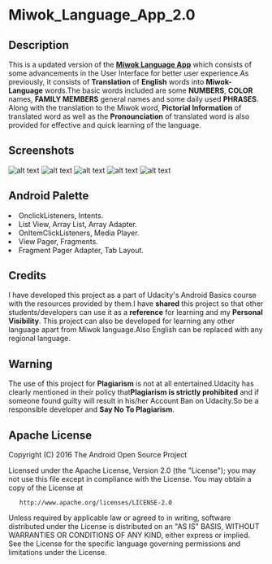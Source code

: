 # Miwok_Language_App_2.0  

## **Description**  
This is a updated version of the <a href="https://github.com/SGKOMBE/Miwok_Language_App" target="_blank">**Miwok Language App**</a> which consists 
of some advancements in the User Interface for better user experience.As previously, it consists of **Translation** of **English**
words into **Miwok-Language** words.The basic words included are some **NUMBERS**, **COLOR** names, **FAMILY MEMBERS** general 
names and some daily used **PHRASES**.  
Along with the translation to the Miwok word, **Pictorial Information** of translated word as well as the **Pronounciation** of 
translated word is also provided for effective and quick learning of the language.

## **Screenshots**  

![alt text](https://github.com/SGKOMBE/Miwok_Language_App/blob/master/app/src/Common/Images/Home%20screen.png "Home Screen Image")
![alt text](https://github.com/SGKOMBE/Miwok_Language_App/blob/master/app/src/Common/Images/Numbers%20Activity.png "Numbers Activity Image")
![alt text](https://github.com/SGKOMBE/Miwok_Language_App/blob/master/app/src/Common/Images/Family%20Members%20Activity.png "Family Activity Image")
![alt text](https://github.com/SGKOMBE/Miwok_Language_App/blob/master/app/src/Common/Images/Colors%20Activity.png "Colors Activity Image")
![alt text](https://github.com/SGKOMBE/Miwok_Language_App/blob/master/app/src/Common/Images/Phrases%20Activity.png "Phrases Activity Image")  

## **Android Palette**  
<dl>
 	<li>OnclickListeners, Intents.</li>
 	<li>List View, Array List, Array Adapter.</li>
 	<li>OnItemClickListeners, Media Player.</li>
  <li>View Pager, Fragments.</li>
  <li>Fragment Pager Adapter, Tab Layout.</li>
</dl>

## **Credits**
I have developed this project as a part of Udacity's Android Basics course with the resources provided by them.I have **shared**
this project so that other students/developers can use it as a **reference** for learning and my **Personal Visibility**.
This project can also be developed for learning any other language apart from Miwok language.Also English can be replaced with
any regional language. 

## **Warning**  
The use of this project for **Plagiarism** is not at all entertained.Udacity has clearly mentioned in their policy that**Plagiarism
 is strictly prohibited** and if someone found guilty will result in his/her Account Ban on Udacity.So be a responsible developer and 
 **Say No To Plagiarism**.  
 
 ## **Apache License**  
 
 Copyright (C) 2016 The Android Open Source Project
 
  Licensed under the Apache License, Version 2.0 (the "License");
  you may not use this file except in compliance with the License.
  You may obtain a copy of the License at
 
       http://www.apache.org/licenses/LICENSE-2.0
 
  Unless required by applicable law or agreed to in writing, software
  distributed under the License is distributed on an "AS IS" BASIS,
  WITHOUT WARRANTIES OR CONDITIONS OF ANY KIND, either express or implied.
  See the License for the specific language governing permissions and
  limitations under the License.
